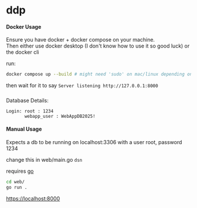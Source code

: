 # ddp

#### Docker Usage
Ensure you have docker + docker compose on your machine.  
Then either use docker desktop (I don't know how to use it so good luck)
or the docker cli

run:
```sh
docker compose up --build # might need 'sudo' on mac/linux depending on setup
```
then wait for it to say `Server listening http://127.0.0.1:8000`

#####
Database Details:  
```
Login: root : 1234  
       webapp_user : WebAppDB2025!
```

#### Manual Usage 
Expects a db to be running on localhost:3306
with a user root, password 1234

change this in web/main.go `dsn`

requires [go](https://go.dev/doc/install)

```sh
cd web/
go run .
```
[https://localhost:8000](https://localhost:8000)
